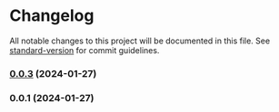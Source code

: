 # Changelog

All notable changes to this project will be documented in this file. See [standard-version](https://github.com/conventional-changelog/standard-version) for commit guidelines.

### [0.0.3](https://github.com/sdmrf/react_native_template/compare/v0.0.1...v0.0.3) (2024-01-27)

### 0.0.1 (2024-01-27)
